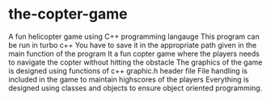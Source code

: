 # the-copter-game
A fun helicopter game using C++ programming langauge
This program can be run in turbo c++
You have to save it in the appropriate path given in the main function of the program
It a fun copter game where the players needs to navigate the copter without hitting the obstacle
The graphics of the game is designed using functions of c++ graphic.h header file
File handling is included in the game to maintain highscores of the players
Everything is designed using classes and objects to ensure object oriented programming.
